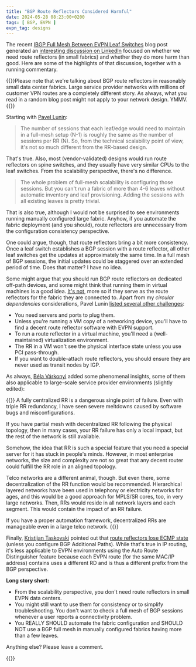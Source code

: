 ```yaml
---
title: "BGP Route Reflectors Considered Harmful"
date: 2024-05-28 08:23:00+0200
tags: [ BGP, EVPN ]
evpn_tag: designs
---
```

The recent [IBGP Full Mesh Between EVPN Leaf Switches](/2024/05/evpn-designs-ibgp-full-mesh/) blog post generated an [interesting discussion on LinkedIn](https://www.linkedin.com/feed/update/urn:li:activity:7199351613428236288/) focused on whether we need route reflectors (in small fabrics) and whether they do more harm than good. Here are some of the highlights of that discussion, together with a running commentary.

{{<note smallprint>}}Please note that we're talking about BGP route reflectors in reasonably small data center fabrics. Large service provider networks with millions of customer VPN routes are a completely different story. As always, what you read in a random blog post might not apply to your network design. YMMV.{{</note>}}
<!--more-->
Starting with [Pavel Lunin](https://www.linkedin.com/in/pavel-lunin-60868769/):

> The number of sessions that each leaf/edge would need to maintain in a full-mesh setup (N-1) is roughly the same as the number of sessions per RR (N). So, from the technical scalability point of view, it's not so much different from the RR-based design.

That's true. Also, most (vendor-validated) designs would run route reflectors on spine switches, and they usually have very similar CPUs to the leaf switches. From the scalability perspective, there's no difference.

> The whole problem of full-mesh scalability is configuring those sessions. But you can't run a fabric of more than 4-6 leaves without automatic inventory and leaf provisioning. Adding the sessions with all existing leaves is pretty trivial.

That is also true, although I would not be surprised to see environments running manually configured large fabric. Anyhow, if you automate the fabric deployment (and you should), route reflectors are unnecessary from the configuration consistency perspective.

One could argue, though, that route reflectors bring a bit more consistency. Once a leaf switch establishes a BGP session with a route reflector, all other leaf switches get the updates at approximately the same time. In a full mesh of BGP sessions, the initial updates could be staggered over an extended period of time. Does that matter? I have no idea.

Some might argue that you should run BGP route reflectors on dedicated off-path devices, and some might think that running them in virtual machines is a good idea. [It's not](/2021/10/circular-dependencies-considered-harmful/), more so if they serve as the route reflectors for the fabric they are connected to. Apart from my *circular dependencies* considerations, Pavel Lunin [listed several other challenges](https://www.linkedin.com/feed/update/urn:li:activity:7199351613428236288?commentUrn=urn%3Ali%3Acomment%3A%28activity%3A7199351613428236288%2C7199496750540161025%29&replyUrn=urn%3Ali%3Acomment%3A%28activity%3A7199351613428236288%2C7199501227905232897%29&dashCommentUrn=urn%3Ali%3Afsd_comment%3A%287199496750540161025%2Curn%3Ali%3Aactivity%3A7199351613428236288%29&dashReplyUrn=urn%3Ali%3Afsd_comment%3A%287199501227905232897%2Curn%3Ali%3Aactivity%3A7199351613428236288%29):

* You need servers and ports to plug them.
* Unless you're running a VM copy of a networking device, you'll have to find a decent route reflector software with EVPN support.
* To run a route reflector in a virtual machine, you'll need a (well-maintained) virtualization environment.
* The RR in a VM won't see the physical interface state unless you use PCI pass-through.
* If you want to double-attach route reflectors, you should ensure they are never used as transit nodes by IGP.

As always, [Béla Várkonyi](https://www.linkedin.com/in/belavarkonyi/) added some phenomenal insights, some of them also applicable to large-scale service provider environments (slightly edited):

{{<long-quote>}}
A fully centralized RR is a dangerous single point of failure. Even with triple RR redundancy, I have seen severe meltdowns caused by software bugs and misconfigurations. 

If you have partial mesh with decentralized RR following the physical topology, then in many cases, your RR failure has only a local impact, but the rest of the network is still available. 

Somehow, the idea that RR is such a special feature that you need a special server for it has stuck in people's minds. However, in most enterprise networks, the size and complexity are not so great that any decent router could fulfill the RR role in an aligned topology.

Telco networks are a different animal, though. But even there, some decentralization of the RR function would be recommended. Hierarchical layered networks have been used in telephony or electricity networks for ages, and this would be a good approach for MPLS/SR cores, too, in very large networks. Then, RRs would reside in all network layers and each segment. This would contain the impact of an RR failure.

If you have a proper automation framework, decentralized RRs are manageable even in a large telco network. 
{{</long-quote>}}

Finally, [Kristijan Taskovski](https://www.linkedin.com/in/kristijan-taskovski/) pointed out that [route reflectors lose ECMP state](https://www.linkedin.com/feed/update/urn:li:activity:7199351613428236288?commentUrn=urn%3Ali%3Acomment%3A%28activity%3A7199351613428236288%2C7199496750540161025%29&replyUrn=urn%3Ali%3Acomment%3A%28activity%3A7199351613428236288%2C7199911414684110849%29&dashCommentUrn=urn%3Ali%3Afsd_comment%3A%287199496750540161025%2Curn%3Ali%3Aactivity%3A7199351613428236288%29&dashReplyUrn=urn%3Ali%3Afsd_comment%3A%287199911414684110849%2Curn%3Ali%3Aactivity%3A7199351613428236288%29) (unless you configure BGP Additional Paths). While that's true in IP routing, it's less applicable to EVPN environments using the Auto Route Distinguisher feature because each EVPN route (for the same MAC/IP address) contains uses a different RD and is thus a different prefix from the BGP perspective.

**Long story short:**

* From the scalability perspective, you don't need route reflectors in small EVPN data centers.
* You might still want to use them for consistency or to simplify troubleshooting. You don't want to check a full mesh of BGP sessions whenever a user reports a connectivity problem.
* You REALLY SHOULD automate the fabric configuration and SHOULD NOT use a BGP full mesh in manually configured fabrics having more than a few leaves.

Anything else? Please leave a comment.

{{<next-in-series page="/posts/2024/08/evpn-designs-ibgp-rr.md" />}}